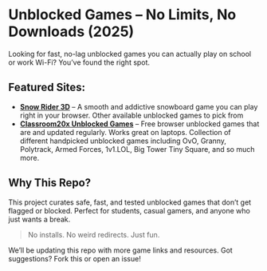 # Unblocked Games – No Limits, No Downloads (2025)

Looking for fast, no-lag unblocked games you can actually play on school or work Wi-Fi? You’ve found the right spot.

## Featured Sites:
- **[Snow Rider 3D](https://snowrider.pro)** – A smooth and addictive snowboard game you can play right in your browser. Other available unblocked games to pick from
- **[Classroom20x Unblocked Games](https://classroom20x.com)** – Free browser unblocked games that are  and updated regularly. Works great on laptops. Collection of different handpicked unblocked games including OvO, Granny, Polytrack, Armed Forces, 1v1.LOL, Big Tower Tiny Square, and so much more.

## Why This Repo?
This project curates safe, fast, and tested unblocked games that don’t get flagged or blocked. Perfect for students, casual gamers, and anyone who just wants a break.

> No installs. No weird redirects. Just fun.

We’ll be updating this repo with more game links and resources. Got suggestions? Fork this or open an issue!
